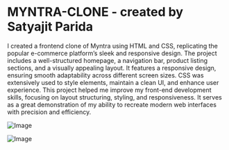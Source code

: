 # MYNTRA-CLONE - created by Satyajit Parida
I created a frontend clone of Myntra using HTML and CSS, replicating the popular e-commerce platform’s sleek and responsive design. 
The project includes a well-structured homepage, a navigation bar, product listing sections, and a visually appealing layout. It features a responsive design, ensuring smooth adaptability across different screen sizes. CSS was extensively used to style elements, maintain a clean UI, and enhance user experience. This project helped me improve my front-end development skills, focusing on layout structuring, styling, and responsiveness. It serves as a great demonstration of my ability to recreate modern web interfaces with precision and efficiency.


![Image](https://github.com/user-attachments/assets/0eadcf41-f248-4f99-8a7a-6b33d87c9427)

![Image](https://github.com/user-attachments/assets/66e2291f-53cc-49ca-89c8-c7a57befa62e)
